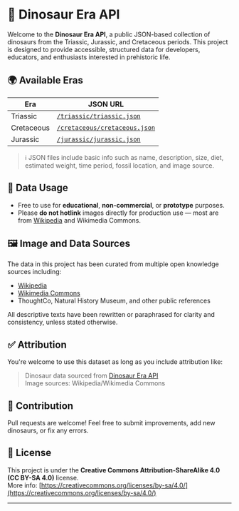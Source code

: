 # 🦖 Dinosaur Era API

Welcome to the **Dinosaur Era API**, a public JSON-based collection of dinosaurs from the Triassic, Jurassic, and Cretaceous periods. This project is designed to provide accessible, structured data for developers, educators, and enthusiasts interested in prehistoric life.

## 🌍 Available Eras

| Era         | JSON URL                                                                                            |
|-------------|-----------------------------------------------------------------------------------------------------|
| Triassic    | [`/triassic/triassic.json`](https://dhikav0.github.io/dino-API/triassic/triassic_dino.json)         |
| Cretaceous  | [`/cretaceous/cretaceous.json`](https://dhikav0.github.io/dino-API/cretaceous/cretaceous_dino.json) |
| Jurassic    | [`/jurassic/jurassic.json`](https://dhikav0.github.io/dino-API/jurassic/jurassic_dino.json)         |
> ℹ️ JSON files include basic info such as name, description, size, diet, estimated weight, time period, fossil location, and image source.

## 🧠 Data Usage

- Free to use for **educational**, **non-commercial**, or **prototype** purposes.
- Please **do not hotlink** images directly for production use — most are from [Wikipedia](https://en.wikipedia.org) and Wikimedia Commons.

## 🖼️ Image and Data Sources

The data in this project has been curated from multiple open knowledge sources including:

- [Wikipedia](https://www.wikipedia.org/)
- [Wikimedia Commons](https://commons.wikimedia.org/)
- ThoughtCo, Natural History Museum, and other public references

All descriptive texts have been rewritten or paraphrased for clarity and consistency, unless stated otherwise.

## ✅ Attribution

You're welcome to use this dataset as long as you include attribution like:

> Dinosaur data sourced from [Dinosaur Era API](https://DhikaV0.github.io/dino-api)  
> Image sources: Wikipedia/Wikimedia Commons

## 🚀 Contribution

Pull requests are welcome! Feel free to submit improvements, add new dinosaurs, or fix any errors.

## 📄 License

This project is under the **Creative Commons Attribution-ShareAlike 4.0 (CC BY-SA 4.0)** license.  
More info: [https://creativecommons.org/licenses/by-sa/4.0/](https://creativecommons.org/licenses/by-sa/4.0/)

---
